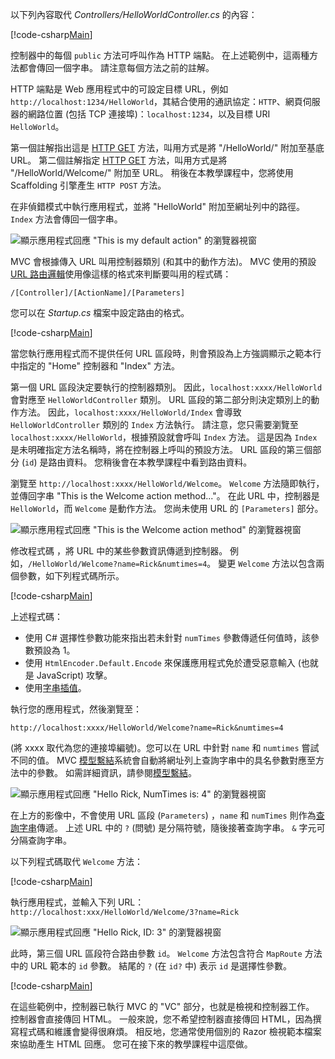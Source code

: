 以下列內容取代 *Controllers/HelloWorldController.cs* 的內容：

[!code-csharp[Main](../../tutorials/first-mvc-app/start-mvc/sample/MvcMovie/Controllers/HelloWorldController.cs?name=snippet_1)]

控制器中的每個 `public` 方法可呼叫作為 HTTP 端點。 在上述範例中，這兩種方法都會傳回一個字串。  請注意每個方法之前的註解。

HTTP 端點是 Web 應用程式中的可設定目標 URL，例如 `http://localhost:1234/HelloWorld`，其結合使用的通訊協定：`HTTP`、網頁伺服器的網路位置 (包括 TCP 連接埠)：`localhost:1234`，以及目標 URI `HelloWorld`。

第一個註解指出這是 [HTTP GET](http://www.w3schools.com/tags/ref_httpmethods.asp) 方法，叫用方式是將 "/HelloWorld/" 附加至基底 URL。 第二個註解指定 [HTTP GET](http://www.w3.org/Protocols/rfc2616/rfc2616-sec9.html) 方法，叫用方式是將 "/HelloWorld/Welcome/" 附加至 URL。 稍後在本教學課程中，您將使用 Scaffolding 引擎產生 `HTTP POST` 方法。

在非偵錯模式中執行應用程式，並將 "HelloWorld" 附加至網址列中的路徑。 `Index` 方法會傳回一個字串。

![顯示應用程式回應 "This is my default action" 的瀏覽器視窗](../../tutorials/first-mvc-app/adding-controller/_static/hell1.png)

MVC 會根據傳入 URL 叫用控制器類別 (和其中的動作方法)。 MVC 使用的預設 [URL 路由邏輯](../../mvc/controllers/routing.md)使用像這樣的格式來判斷要叫用的程式碼：

`/[Controller]/[ActionName]/[Parameters]`

您可以在 *Startup.cs* 檔案中設定路由的格式。

[!code-csharp[Main](../../tutorials/first-mvc-app/start-mvc/sample/MvcMovie/Startup.cs?name=snippet_1&highlight=5)]

當您執行應用程式而不提供任何 URL 區段時，則會預設為上方強調顯示之範本行中指定的 "Home" 控制器和 "Index" 方法。

第一個 URL 區段決定要執行的控制器類別。 因此，`localhost:xxxx/HelloWorld` 會對應至 `HelloWorldController` 類別。 URL 區段的第二部分則決定類別上的動作方法。 因此，`localhost:xxxx/HelloWorld/Index` 會導致 `HelloWorldController` 類別的 `Index` 方法執行。 請注意，您只需要瀏覽至 `localhost:xxxx/HelloWorld`，根據預設就會呼叫 `Index` 方法。 這是因為 `Index` 是未明確指定方法名稱時，將在控制器上呼叫的預設方法。 URL 區段的第三個部分 (`id`) 是路由資料。 您稍後會在本教學課程中看到路由資料。

瀏覽至 `http://localhost:xxxx/HelloWorld/Welcome`。 `Welcome` 方法隨即執行，並傳回字串 "This is the Welcome action method..."。 在此 URL 中，控制器是 `HelloWorld`，而 `Welcome` 是動作方法。 您尚未使用 URL 的 `[Parameters]` 部分。

![顯示應用程式回應 "This is the Welcome action method" 的瀏覽器視窗](../../tutorials/first-mvc-app/adding-controller/_static/welcome.png)

修改程式碼 ，將 URL 中的某些參數資訊傳遞到控制器。 例如，`/HelloWorld/Welcome?name=Rick&numtimes=4`。 變更 `Welcome` 方法以包含兩個參數，如下列程式碼所示。 

[!code-csharp[Main](../../tutorials/first-mvc-app/start-mvc/sample/MvcMovie/Controllers/HelloWorldController.cs?name=snippet_2)]

上述程式碼：

* 使用 C# 選擇性參數功能來指出若未針對 `numTimes` 參數傳遞任何值時，該參數預設為 1。
* 使用 `HtmlEncoder.Default.Encode` 來保護應用程式免於遭受惡意輸入 (也就是 JavaScript) 攻擊。 
* 使用[字串插值](https://docs.microsoft.com/dotnet/articles/csharp/language-reference/keywords/interpolated-strings)。

執行您的應用程式，然後瀏覽至：

   `http://localhost:xxxx/HelloWorld/Welcome?name=Rick&numtimes=4`

(將 xxxx 取代為您的連接埠編號)。您可以在 URL 中針對 `name` 和 `numtimes` 嘗試不同的值。 MVC [模型繫結](../../mvc/models/model-binding.md)系統會自動將網址列上查詢字串中的具名參數對應至方法中的參數。 如需詳細資訊，請參閱[模型繫結](../../mvc/models/model-binding.md)。

![顯示應用程式回應 "Hello Rick, NumTimes is: 4" 的瀏覽器視窗](../../tutorials/first-mvc-app/adding-controller/_static/rick4.png)

在上方的影像中，不會使用 URL 區段 (`Parameters`) ，`name` 和 `numTimes` 則作為[查詢字串](http://en.wikipedia.org/wiki/Query_string)傳遞。 上述 URL 中的 `?` (問號) 是分隔符號，隨後接著查詢字串。 `&` 字元可分隔查詢字串。

以下列程式碼取代 `Welcome` 方法：

[!code-csharp[Main](../../tutorials/first-mvc-app/start-mvc/sample/MvcMovie/Controllers/HelloWorldController.cs?name=snippet_3)]

執行應用程式，並輸入下列 URL：`http://localhost:xxx/HelloWorld/Welcome/3?name=Rick`

![顯示應用程式回應 "Hello Rick, ID: 3" 的瀏覽器視窗](../../tutorials/first-mvc-app/adding-controller/_static/rick_routedata.png)

此時，第三個 URL 區段符合路由參數 `id`。 `Welcome` 方法包含符合 `MapRoute` 方法中的 URL 範本的 `id` 參數。 結尾的 `?` (在 `id?` 中) 表示 `id` 是選擇性參數。

[!code-csharp[Main](../../tutorials/first-mvc-app/start-mvc/sample/MvcMovie/Startup.cs?name=snippet_1&highlight=5)]

在這些範例中，控制器已執行 MVC 的 "VC" 部分，也就是檢視和控制器工作。 控制器會直接傳回 HTML。 一般來說，您不希望控制器直接傳回 HTML，因為撰寫程式碼和維護會變得很麻煩。 相反地，您通常使用個別的 Razor 檢視範本檔案來協助產生 HTML 回應。 您可在接下來的教學課程中這麼做。
